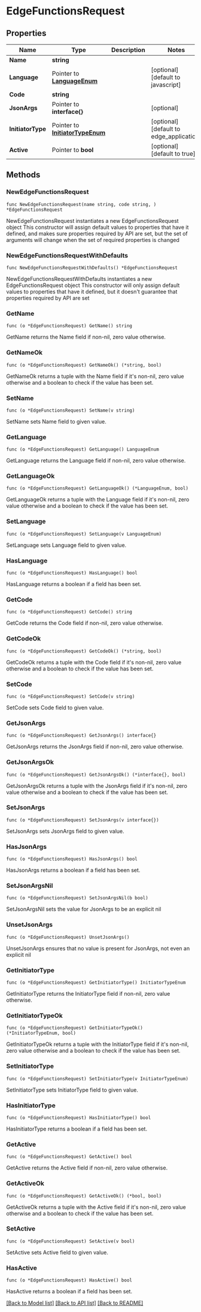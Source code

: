 # EdgeFunctionsRequest

## Properties

Name | Type | Description | Notes
------------ | ------------- | ------------- | -------------
**Name** | **string** |  | 
**Language** | Pointer to [**LanguageEnum**](LanguageEnum.md) |  | [optional] [default to javascript]
**Code** | **string** |  | 
**JsonArgs** | Pointer to **interface{}** |  | [optional] 
**InitiatorType** | Pointer to [**InitiatorTypeEnum**](InitiatorTypeEnum.md) |  | [optional] [default to edge_application]
**Active** | Pointer to **bool** |  | [optional] [default to true]

## Methods

### NewEdgeFunctionsRequest

`func NewEdgeFunctionsRequest(name string, code string, ) *EdgeFunctionsRequest`

NewEdgeFunctionsRequest instantiates a new EdgeFunctionsRequest object
This constructor will assign default values to properties that have it defined,
and makes sure properties required by API are set, but the set of arguments
will change when the set of required properties is changed

### NewEdgeFunctionsRequestWithDefaults

`func NewEdgeFunctionsRequestWithDefaults() *EdgeFunctionsRequest`

NewEdgeFunctionsRequestWithDefaults instantiates a new EdgeFunctionsRequest object
This constructor will only assign default values to properties that have it defined,
but it doesn't guarantee that properties required by API are set

### GetName

`func (o *EdgeFunctionsRequest) GetName() string`

GetName returns the Name field if non-nil, zero value otherwise.

### GetNameOk

`func (o *EdgeFunctionsRequest) GetNameOk() (*string, bool)`

GetNameOk returns a tuple with the Name field if it's non-nil, zero value otherwise
and a boolean to check if the value has been set.

### SetName

`func (o *EdgeFunctionsRequest) SetName(v string)`

SetName sets Name field to given value.


### GetLanguage

`func (o *EdgeFunctionsRequest) GetLanguage() LanguageEnum`

GetLanguage returns the Language field if non-nil, zero value otherwise.

### GetLanguageOk

`func (o *EdgeFunctionsRequest) GetLanguageOk() (*LanguageEnum, bool)`

GetLanguageOk returns a tuple with the Language field if it's non-nil, zero value otherwise
and a boolean to check if the value has been set.

### SetLanguage

`func (o *EdgeFunctionsRequest) SetLanguage(v LanguageEnum)`

SetLanguage sets Language field to given value.

### HasLanguage

`func (o *EdgeFunctionsRequest) HasLanguage() bool`

HasLanguage returns a boolean if a field has been set.

### GetCode

`func (o *EdgeFunctionsRequest) GetCode() string`

GetCode returns the Code field if non-nil, zero value otherwise.

### GetCodeOk

`func (o *EdgeFunctionsRequest) GetCodeOk() (*string, bool)`

GetCodeOk returns a tuple with the Code field if it's non-nil, zero value otherwise
and a boolean to check if the value has been set.

### SetCode

`func (o *EdgeFunctionsRequest) SetCode(v string)`

SetCode sets Code field to given value.


### GetJsonArgs

`func (o *EdgeFunctionsRequest) GetJsonArgs() interface{}`

GetJsonArgs returns the JsonArgs field if non-nil, zero value otherwise.

### GetJsonArgsOk

`func (o *EdgeFunctionsRequest) GetJsonArgsOk() (*interface{}, bool)`

GetJsonArgsOk returns a tuple with the JsonArgs field if it's non-nil, zero value otherwise
and a boolean to check if the value has been set.

### SetJsonArgs

`func (o *EdgeFunctionsRequest) SetJsonArgs(v interface{})`

SetJsonArgs sets JsonArgs field to given value.

### HasJsonArgs

`func (o *EdgeFunctionsRequest) HasJsonArgs() bool`

HasJsonArgs returns a boolean if a field has been set.

### SetJsonArgsNil

`func (o *EdgeFunctionsRequest) SetJsonArgsNil(b bool)`

 SetJsonArgsNil sets the value for JsonArgs to be an explicit nil

### UnsetJsonArgs
`func (o *EdgeFunctionsRequest) UnsetJsonArgs()`

UnsetJsonArgs ensures that no value is present for JsonArgs, not even an explicit nil
### GetInitiatorType

`func (o *EdgeFunctionsRequest) GetInitiatorType() InitiatorTypeEnum`

GetInitiatorType returns the InitiatorType field if non-nil, zero value otherwise.

### GetInitiatorTypeOk

`func (o *EdgeFunctionsRequest) GetInitiatorTypeOk() (*InitiatorTypeEnum, bool)`

GetInitiatorTypeOk returns a tuple with the InitiatorType field if it's non-nil, zero value otherwise
and a boolean to check if the value has been set.

### SetInitiatorType

`func (o *EdgeFunctionsRequest) SetInitiatorType(v InitiatorTypeEnum)`

SetInitiatorType sets InitiatorType field to given value.

### HasInitiatorType

`func (o *EdgeFunctionsRequest) HasInitiatorType() bool`

HasInitiatorType returns a boolean if a field has been set.

### GetActive

`func (o *EdgeFunctionsRequest) GetActive() bool`

GetActive returns the Active field if non-nil, zero value otherwise.

### GetActiveOk

`func (o *EdgeFunctionsRequest) GetActiveOk() (*bool, bool)`

GetActiveOk returns a tuple with the Active field if it's non-nil, zero value otherwise
and a boolean to check if the value has been set.

### SetActive

`func (o *EdgeFunctionsRequest) SetActive(v bool)`

SetActive sets Active field to given value.

### HasActive

`func (o *EdgeFunctionsRequest) HasActive() bool`

HasActive returns a boolean if a field has been set.


[[Back to Model list]](../README.md#documentation-for-models) [[Back to API list]](../README.md#documentation-for-api-endpoints) [[Back to README]](../README.md)


